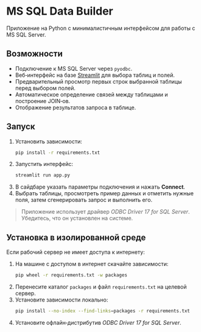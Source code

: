 # MS SQL Data Builder

Приложение на Python с минималистичным интерфейсом для работы с MS SQL Server.

## Возможности
- Подключение к MS SQL Server через `pyodbc`.
- Веб‑интерфейс на базе [Streamlit](https://streamlit.io/) для выбора таблиц и полей.
- Предварительный просмотр первых строк выбранной таблицы перед выбором полей.
- Автоматическое определение связей между таблицами и построение JOIN‑ов.
- Отображение результатов запроса в таблице.

## Запуск
1. Установить зависимости:
   ```bash
   pip install -r requirements.txt
   ```
2. Запустить интерфейс:
   ```bash
   streamlit run app.py
   ```
3. В сайдбаре указать параметры подключения и нажать **Connect**.
4. Выбрать таблицы, просмотреть пример данных и отметить нужные поля, затем сгенерировать запрос и выполнить его.

> Приложение использует драйвер *ODBC Driver 17 for SQL Server*. Убедитесь, что он установлен на системе.

## Установка в изолированной среде
Если рабочий сервер не имеет доступа к интернету:

1. На машине с доступом в интернет скачайте зависимости:
   ```bash
   pip wheel -r requirements.txt -w packages
   ```
2. Перенесите каталог `packages` и файл `requirements.txt` на целевой сервер.
3. Установите зависимости локально:
   ```bash
   pip install --no-index --find-links=packages -r requirements.txt
   ```
4. Установите офлайн‑дистрибутив *ODBC Driver 17 for SQL Server*.
